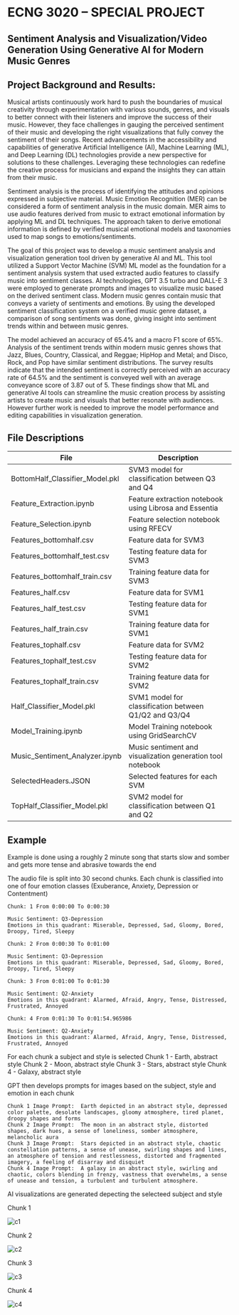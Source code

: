# ECNG 3020 – SPECIAL PROJECT
## Sentiment Analysis and Visualization/Video Generation Using Generative AI for Modern Music Genres

## Project Background and Results:

Musical artists continuously work hard to push the boundaries of musical creativity through experimentation with various sounds, genres, and visuals to better connect with their listeners and improve the success of their music. However, they face challenges in gauging the perceived sentiment of their music and developing the right visualizations that fully convey the sentiment of their songs. Recent advancements in the accessibility and capabilities of generative Artificial Intelligence (AI), Machine Learning (ML), and Deep Learning (DL) technologies provide a new perspective for solutions to these challenges. Leveraging these technologies can redefine the creative process for musicians and expand the insights they can attain from their music.

Sentiment analysis is the process of identifying the attitudes and opinions expressed in subjective material. Music Emotion Recognition (MER) can be considered a form of sentiment analysis in the music domain. MER aims to use audio features derived from music to extract emotional information by applying ML and DL techniques. The approach taken to derive emotional information is defined by verified musical emotional models and taxonomies used to map songs to emotions/sentiments.

The goal of this project was to develop a music sentiment analysis and visualization generation tool driven by generative AI and ML. This tool utilized a Support Vector Machine (SVM) ML model as the foundation for a sentiment analysis system that used extracted audio features to classify music into sentiment classes. AI technologies, GPT 3.5 turbo and DALL-E 3 were employed to generate prompts and images to visualize music based on the derived sentiment class. Modern music genres contain music that conveys a variety of sentiments and emotions. By using the developed sentiment classification system on a verified music genre dataset, a comparison of song sentiments was done, giving insight into sentiment trends within and between music genres.
 
The model achieved an accuracy of 65.4% and a macro F1 score of 65%. Analysis of the sentiment trends within modern music genres shows that Jazz, Blues, Country, Classical, and Reggae; HipHop and Metal; and Disco, Rock, and Pop have similar sentiment distributions. The survey results indicate that the intended sentiment is correctly perceived with an accuracy rate of
64.5% and the sentiment is conveyed well with an average conveyance score of 3.87 out of 5. These findings show that ML and generative AI tools can streamline the music creation process
by assisting artists to create music and visuals that better resonate with audiences. However further work is needed to improve the model performance and editing capabilities in visualization generation.

## File Descriptions
| File | Description |
| ------ | ------ |
|BottomHalf_Classifier_Model.pkl|SVM3 model for classification between Q3 and Q4|
|Feature_Extraction.ipynb|Feature extraction notebook using Librosa and Essentia|
|Feature_Selection.ipynb|Feature selection notebook using RFECV|
|Features_bottomhalf.csv|Feature data for SVM3|
|Features_bottomhalf_test.csv|Testing feature data for SVM3|
|Features_bottomhalf_train.csv|Training feature data for SVM3|
|Features_half.csv|Feature data for SVM1|
|Features_half_test.csv|Testing feature data for SVM1|
|Features_half_train.csv|Training feature data for SVM1|
|Features_tophalf.csv|Feature data for SVM2|
|Features_tophalf_test.csv|Testing feature data for SVM2|
|Features_tophalf_train.csv|Training feature data for SVM2|
|Half_Classifier_Model.pkl|SVM1 model for classification between Q1/Q2 and Q3/Q4|
|Model_Training.ipynb|Model Training notebook using GridSearchCV|
|Music_Sentiment_Analyzer.ipynb|Music sentiment and visualization generation tool notebook|
|SelectedHeaders.JSON|Selected features for each SVM|
|TopHalf_Classifier_Model.pkl|SVM2 model for classification between Q1 and Q2|

## Example 

Example is done using a roughly 2 minute song that starts slow and somber and gets more tense and abrasive towards the end


The audio file is split into 30 second chunks. Each chunk is classified into one of four emotion classes (Exuberance, Anxiety, Depression or Contentment)

```
Chunk: 1 From 0:00:00 To 0:00:30

Music Sentiment: Q3-Depression
Emotions in this quadrant: Miserable, Depressed, Sad, Gloomy, Bored, Droopy, Tired, Sleepy

Chunk: 2 From 0:00:30 To 0:01:00

Music Sentiment: Q3-Depression
Emotions in this quadrant: Miserable, Depressed, Sad, Gloomy, Bored, Droopy, Tired, Sleepy

Chunk: 3 From 0:01:00 To 0:01:30

Music Sentiment: Q2-Anxiety
Emotions in this quadrant: Alarmed, Afraid, Angry, Tense, Distressed, Frustrated, Annoyed

Chunk: 4 From 0:01:30 To 0:01:54.965986

Music Sentiment: Q2-Anxiety
Emotions in this quadrant: Alarmed, Afraid, Angry, Tense, Distressed, Frustrated, Annoyed
```

For each chunk a subject and style is selected
Chunk 1 - Earth, abstract style
Chunk 2 - Moon, abstract style
Chunk 3 - Stars, abstract style
Chunk 4 - Galaxy, abstract style

GPT then develops prompts for images based on the subject, style and emotion in each chunk

```
Chunk 1 Image Prompt:  Earth depicted in an abstract style, depressed color palette, desolate landscapes, gloomy atmosphere, tired planet, droopy shapes and forms
Chunk 2 Image Prompt:  The moon in an abstract style, distorted shapes, dark hues, a sense of loneliness, somber atmosphere, melancholic aura
Chunk 3 Image Prompt:  Stars depicted in an abstract style, chaotic constellation patterns, a sense of unease, swirling shapes and lines, an atmosphere of tension and restlessness, distorted and fragmented imagery, a feeling of disarray and disquiet
Chunk 4 Image Prompt:  A galaxy in an abstract style, swirling and chaotic, colors blending in frenzy, vastness that overwhelms, a sense of unease and tension, a turbulent and turbulent atmosphere.
```

AI visualizations are generated depecting the selecteed subject and style 

 Chunk 1
 
![c1](https://github.com/user-attachments/assets/46446780-74be-4eb5-be97-564a9c2c43a4)

 Chunk 2
 
![c2](https://github.com/user-attachments/assets/2d2fbf98-eb10-484c-888b-bf379b88ff79)

 Chunk 3
 
![c3](https://github.com/user-attachments/assets/5ae41843-4157-4601-ada9-9a490a42af55)

 Chunk 4
 
![c4](https://github.com/user-attachments/assets/4e9939c6-2500-4fb4-9762-809bec893b0a)

